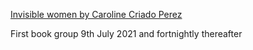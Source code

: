 [Invisible women by Caroline Criado Perez](https://www.penguin.co.uk/books/111/1113605/invisible-women/9781784706289.html)

First book group 9th July 2021 and fortnightly thereafter
